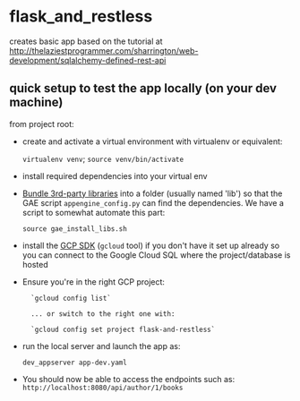 # flask_and_restless
creates basic app based on the tutorial at http://thelaziestprogrammer.com/sharrington/web-development/sqlalchemy-defined-rest-api

## quick setup to test the app locally (on your dev machine)
from project root:

* create and activate a virtual environment with virtualenv or equivalent:

  `virtualenv venv`; `source venv/bin/activate`
        
* install required dependencies into your virtual env
* [Bundle 3rd-party libraries](https://cloud.google.com/appengine/docs/standard/python/tools/using-libraries-python-27) into a folder (usually named 'lib') so that the GAE script `appengine_config.py` can find the dependencies. We have a script to somewhat automate this part:

    `source gae_install_libs.sh`  
* install the [GCP SDK](https://cloud.google.com/appengine/docs/standard/go/download) (`gcloud` tool) if you don't have it set up already
so you can connect to the Google Cloud SQL where the project/database is hosted
* Ensure you're in the right GCP project:

        `gcloud config list`

        ... or switch to the right one with:
        
        `gcloud config set project flask-and-restless`

* run the local server and launch the app as: 

    `dev_appserver app-dev.yaml` 

* You should now be able to access the endpoints such as: `http://localhost:8080/api/author/1/books`


